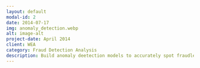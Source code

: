 ```yaml
---
layout: default
modal-id: 2
date: 2014-07-17
img: anomaly_detection.webp
alt: image-alt
project-date: April 2014
client: WEA
category: Fraud Detection Analysis
description: Build anomaly deetection models to accurately spot fraudlent transactions.
---
```

